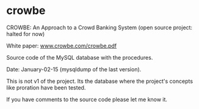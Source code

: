 # crowbe
CROWBE: An Approach to a Crowd Banking System (open source project: halted for now)

White paper: www.crowbe.com/crowbe.pdf

Source code of the MySQL database with the procedures.

Date: January-02-15 (mysqldump of the last version).

This is not v1 of the project. Its the database where the project's concepts like proration have been tested.

If you have comments to the source code please let me know it.
